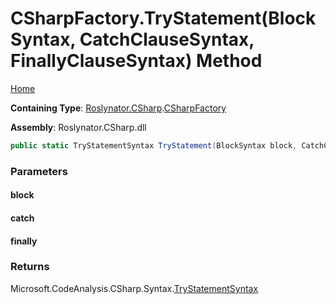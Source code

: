 # CSharpFactory\.TryStatement\(BlockSyntax, CatchClauseSyntax, FinallyClauseSyntax\) Method

[Home](../../../../README.md)

**Containing Type**: [Roslynator.CSharp](../../README.md)\.[CSharpFactory](../README.md)

**Assembly**: Roslynator\.CSharp\.dll

```csharp
public static TryStatementSyntax TryStatement(BlockSyntax block, CatchClauseSyntax @catch, FinallyClauseSyntax @finally = null)
```

### Parameters

#### block





#### catch





#### finally





### Returns

Microsoft\.CodeAnalysis\.CSharp\.Syntax\.[TryStatementSyntax](https://docs.microsoft.com/en-us/dotnet/api/microsoft.codeanalysis.csharp.syntax.trystatementsyntax)

